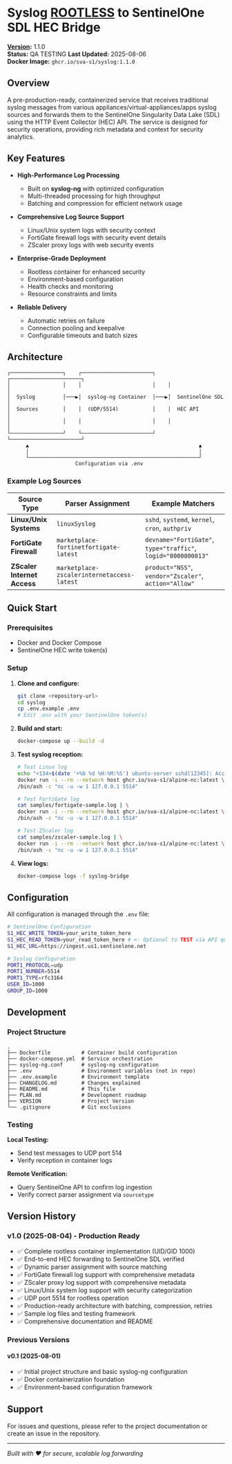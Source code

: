 # Syslog [ROOTLESS](https://docs.docker.com/engine/security/rootless/) to SentinelOne SDL HEC Bridge

**[Version](VERSION):** 1.1.0  
**Status:** QA TESTING
**Last Updated:** 2025-08-06  
**Docker Image:** `ghcr.io/sva-s1/syslog:1.1.0`

## Overview

A pre-production-ready, containerized service that receives traditional syslog messages from various appliances/virtual-appliances/apps syslog sources and forwards them to the SentinelOne Singularity Data Lake (SDL) using the HTTP Event Collector (HEC) API. The service is designed for security operations, providing rich metadata and context for security analytics.

## Key Features

- **High-Performance Log Processing**
  - Built on **syslog-ng** with optimized configuration
  - Multi-threaded processing for high throughput
  - Batching and compression for efficient network usage

- **Comprehensive Log Source Support**
  - Linux/Unix system logs with security context
  - FortiGate firewall logs with security event details
  - ZScaler proxy logs with web security events

- **Enterprise-Grade Deployment**
  - Rootless container for enhanced security
  - Environment-based configuration
  - Health checks and monitoring
  - Resource constraints and limits

- **Reliable Delivery**
  - Automatic retries on failure
  - Connection pooling and keepalive
  - Configurable timeouts and batch sizes

## Architecture

```
┌─────────────────┐    ┌───────────────────────┐    ┌───────────────────────┐
│                 │    │                       │    │                       │
│  Syslog         │───▶│  syslog-ng Container  │───▶│  SentinelOne SDL      │
│  Sources        │    │  (UDP/5514)           │    │  HEC API              │
│                 │    │                       │    │                       │
└─────────────────┘    └───────────────────────┘    └───────────────────────┘
      ▲                                                       ▲
      │                                                       │
      └───────────────────────────────────────────────────────┘
                      Configuration via .env
```

###  Example Log Sources

| Source Type | Parser Assignment | Example Matchers |
|-------------|-------------------|------------------|
| **Linux/Unix Systems** | `linuxSyslog` | `sshd`, `systemd`, `kernel`, `cron`, `authpriv` |
| **FortiGate Firewall** | `marketplace-fortinetfortigate-latest` | `devname="FortiGate"`, `type="traffic"`, `logid="0000000013"` |
| **ZScaler Internet Access** | `marketplace-zscalerinternetaccess-latest` | `product="NSS"`, `vendor="Zscaler"`, `action="Allow"` |

## Quick Start

### Prerequisites

- Docker and Docker Compose
- SentinelOne HEC write token(s)

### Setup

1. **Clone and configure:**
   ```bash
   git clone <repository-url>
   cd syslog
   cp .env.example .env
   # Edit .env with your SentinelOne token(s)
   ```

2. **Build and start:**
   ```bash
   docker-compose up --build -d
   ```

3. **Test syslog reception:**
   ```bash
   # Test Linux log
   echo "<134>$(date '+%b %d %H:%M:%S') ubuntu-server sshd[12345]: Accepted publickey for admin" | \
   docker run -i --rm --network host ghcr.io/sva-s1/alpine-nc:latest \
   /bin/ash -c "nc -u -w 1 127.0.0.1 5514"
   
   # Test FortiGate log
   cat samples/fortigate-sample.log | \
   docker run -i --rm --network host ghcr.io/sva-s1/alpine-nc:latest \
   /bin/ash -c "nc -u -w 1 127.0.0.1 5514"
   
   # Test ZScaler log
   cat samples/zscaler-sample.log | \
   docker run -i --rm --network host ghcr.io/sva-s1/alpine-nc:latest \
   /bin/ash -c "nc -u -w 1 127.0.0.1 5514"
   ```

4. **View logs:**
   ```bash
   docker-compose logs -f syslog-bridge
   ```

## Configuration

All configuration is managed through the `.env` file:

```bash
# SentinelOne Configuration
S1_HEC_WRITE_TOKEN=your_write_token_here
S1_HEC_READ_TOKEN=your_read_token_here # <- Optional to TEST via API query
S1_HEC_URL=https://ingest.us1.sentinelone.net

# Syslog Configuration
PORT1_PROTOCOL=udp
PORT1_NUMBER=5514
PORT1_TYPE=rfc3164
USER_ID=1000
GROUP_ID=1000
```

## Development

### Project Structure

```
.
├── Dockerfile          # Container build configuration
├── docker-compose.yml  # Service orchestration
├── syslog-ng.conf      # syslog-ng configuration
├── .env                # Environment variables (not in repo)
├── .env.example        # Environment template
├── CHANGELOG.md        # Changes explained
├── README.md           # This file
├── PLAN.md             # Development roadmap
├── VERSION             # Project Version
└── .gitignore          # Git exclusions
```

### Testing

**Local Testing:**
- Send test messages to UDP port 514
- Verify reception in container logs

**Remote Verification:**
- Query SentinelOne API to confirm log ingestion
- Verify correct parser assignment via `sourcetype`

## Version History

### v1.0 (2025-08-04) - Production Ready
- ✅ Complete rootless container implementation (UID/GID 1000)
- ✅ End-to-end HEC forwarding to SentinelOne SDL verified
- ✅ Dynamic parser assignment with source matching
- ✅ FortiGate firewall log support with comprehensive metadata
- ✅ ZScaler proxy log support with comprehensive metadata
- ✅ Linux/Unix system log support with security categorization
- ✅ UDP port 5514 for rootless operation
- ✅ Production-ready architecture with batching, compression, retries
- ✅ Sample log files and testing framework
- ✅ Comprehensive documentation and README

### Previous Versions
#### v0.1 (2025-08-01)
- ✅ Initial project structure and basic syslog-ng configuration
- ✅ Docker containerization foundation
- ✅ Environment-based configuration framework

## Support

For issues and questions, please refer to the project documentation or create an issue in the repository.

---
*Built with ❤️ for secure, scalable log forwarding*

